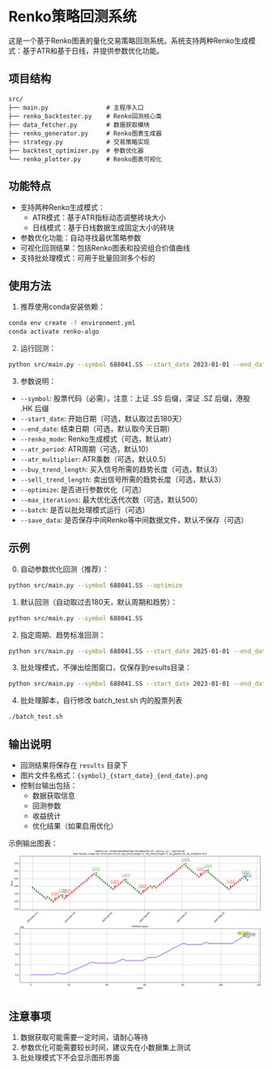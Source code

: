 # Renko策略回测系统

这是一个基于Renko图表的量化交易策略回测系统。系统支持两种Renko生成模式：基于ATR和基于日线，并提供参数优化功能。

## 项目结构

```
src/
├── main.py                # 主程序入口
├── renko_backtester.py    # Renko回测核心类
├── data_fetcher.py        # 数据获取模块
├── renko_generator.py     # Renko图表生成器
├── strategy.py            # 交易策略实现
├── backtest_optimizer.py  # 参数优化器
└── renko_plotter.py       # Renko图表可视化
```

## 功能特点

- 支持两种Renko生成模式：
  - ATR模式：基于ATR指标动态调整砖块大小
  - 日线模式：基于日线数据生成固定大小的砖块
- 参数优化功能：自动寻找最优策略参数
- 可视化回测结果：包括Renko图表和投资组合价值曲线
- 支持批处理模式：可用于批量回测多个标的

## 使用方法

1. 推荐使用conda安装依赖：
```bash
conda env create -f environment.yml
conda activate renko-algo
```

2. 运行回测：
```bash
python src/main.py --symbol 688041.SS --start_date 2023-01-01 --end_date 2023-12-31
```

3. 参数说明：
- `--symbol`: 股票代码（必需），注意：上证 .SS 后缀，深证 .SZ 后缀，港股 .HK 后缀
- `--start_date`: 开始日期（可选，默认取过去180天）
- `--end_date`: 结束日期（可选，默认取今天日期）
- `--renko_mode`: Renko生成模式（可选，默认atr）
- `--atr_period`: ATR周期（可选，默认10）
- `--atr_multiplier`: ATR乘数（可选，默认0.5）
- `--buy_trend_length`: 买入信号所需的趋势长度（可选，默认3）
- `--sell_trend_length`: 卖出信号所需的趋势长度（可选，默认3）
- `--optimize`: 是否进行参数优化（可选）
- `--max_iterations`: 最大优化迭代次数（可选，默认500）
- `--batch`: 是否以批处理模式运行（可选）
- `--save_data`: 是否保存中间Renko等中间数据文件，默认不保存（可选）

## 示例

0. 自动参数优化回测（推荐）：
```bash
python src/main.py --symbol 688041.SS --optimize
```

1. 默认回测（自动取过去180天，默认周期和趋势）：
```bash
python src/main.py --symbol 688041.SS
```

2. 指定周期、趋势标准回测：
```bash
python src/main.py --symbol 688041.SS --start_date 2025-01-01 --end_date 2025-05-01 --renko_mode atr --atr_period 5 --atr_multiplier 0.5 --buy_trend_length 2 --sell_trend_length 2
```

3. 批处理模式，不弹出绘图窗口，仅保存到results目录：
```bash
python src/main.py --symbol 688041.SS --start_date 2023-01-01 --end_date 2023-12-31 --batch
```

4. 批处理脚本，自行修改 batch_test.sh 内的股票列表
```bash
./batch_test.sh
```

## 输出说明

- 回测结果将保存在 `results` 目录下
- 图片文件名格式：`{symbol}_{start_date}_{end_date}.png`
- 控制台输出包括：
  - 数据获取信息
  - 回测参数
  - 收益统计
  - 优化结果（如果启用优化）

示例输出图表：
![回测结果示例](example_figure.png)

## 注意事项

1. 数据获取可能需要一定时间，请耐心等待
2. 参数优化可能需要较长时间，建议先在小数据集上测试
3. 批处理模式下不会显示图形界面 